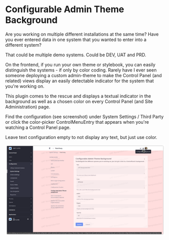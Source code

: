 # Configurable Admin Theme Background

Are you working on multiple different installations at the same time? Have you ever entered data in one system that you wanted to enter into a different system?

That could be multiple demo systems. Could be DEV, UAT and PRD.

On the frontend, if you run your own theme or stylebook, you can easily distinguish the systems - if only by color coding. Rarely have I ever seen someone deploying a custom admin-theme to make the Control Panel (and related) views display an easily detectable indicator for the system that you're working on.

This plugin comes to the rescue and displays a textual indicator in the background as well as a chosen color on every Control Panel (and Site Administration) page.

Find the configuration (see screenshot) under System Settings / Third Party or click the color-picker ControlMenuEntry that appears when you're watching a Control Panel page.

Leave text configuration empty to not display any text, but just use color.

![Screenshot](img/screenshot.png)



